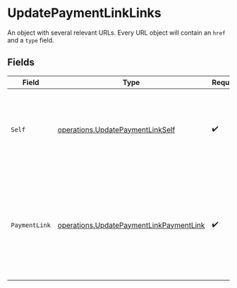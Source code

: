 # UpdatePaymentLinkLinks

An object with several relevant URLs. Every URL object will contain an `href` and a `type` field.


## Fields

| Field                                                                                                      | Type                                                                                                       | Required                                                                                                   | Description                                                                                                |
| ---------------------------------------------------------------------------------------------------------- | ---------------------------------------------------------------------------------------------------------- | ---------------------------------------------------------------------------------------------------------- | ---------------------------------------------------------------------------------------------------------- |
| `Self`                                                                                                     | [operations.UpdatePaymentLinkSelf](../../models/operations/updatepaymentlinkself.md)                       | :heavy_check_mark:                                                                                         | In v2 endpoints, URLs are commonly represented as objects with an `href` and `type` field.                 |
| `PaymentLink`                                                                                              | [operations.UpdatePaymentLinkPaymentLink](../../models/operations/updatepaymentlinkpaymentlink.md)         | :heavy_check_mark:                                                                                         | The URL your customer should visit to make the payment. This is where you should redirect the customer to. |